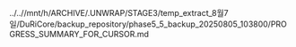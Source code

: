 ../..//mnt/h/ARCHIVE/.UNWRAP/STAGE3/temp_extract_8월7일/DuRiCore/backup_repository/phase5_5_backup_20250805_103800/PROGRESS_SUMMARY_FOR_CURSOR.md